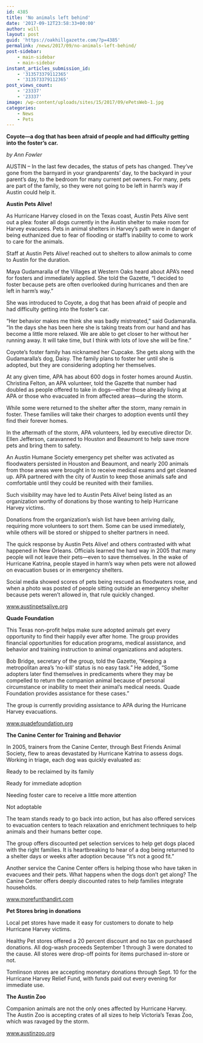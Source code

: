 ```yaml
---
id: 4385
title: 'No animals left behind'
date: '2017-09-12T23:58:33+00:00'
author: will
layout: post
guid: 'https://oakhillgazette.com/?p=4385'
permalink: /news/2017/09/no-animals-left-behind/
post-sidebar:
    - main-sidebar
    - main-sidebar
instant_articles_submission_id:
    - '313573379112365'
    - '313573379112365'
post_views_count:
    - '23337'
    - '23337'
image: /wp-content/uploads/sites/15/2017/09/ePetsWeb-1.jpg
categories:
    - News
    - Pets
---
```


**Coyote—a dog that has been afraid of people and had difficulty getting into the foster’s car.**

*by Ann Fowler*

AUSTIN – In the last few decades, the status of pets has changed. They’ve gone from the barnyard in your grandparents’ day, to the backyard in your parent’s day, to the bedroom for many current pet owners. For many, pets are part of the family, so they were not going to be left in harm’s way if Austin could help it.

**Austin Pets Alive!**

As Hurricane Harvey closed in on the Texas coast, Austin Pets Alive sent out a plea: foster all dogs currently in the Austin shelter to make room for Harvey evacuees. Pets in animal shelters in Harvey’s path were in danger of being euthanized due to fear of flooding or staff’s inability to come to work to care for the animals.

Staff at Austin Pets Alive! reached out to shelters to allow animals to come to Austin for the duration.

Maya Gudamaralla of the Villages at Western Oaks heard about APA’s need for fosters and immediately applied. She told the Gazette, “I decided to foster because pets are often overlooked during hurricanes and then are left in harm’s way.”

She was introduced to Coyote, a dog that has been afraid of people and had difficulty getting into the foster’s car.

“Her behavior makes me think she was badly mistreated,” said Gudamaralla. “In the days she has been here she is taking treats from our hand and has become a little more relaxed. We are able to get closer to her without her running away. It will take time, but I think with lots of love she will be fine.”

Coyote’s foster family has nicknamed her Cupcake. She gets along with the Gudamaralla’s dog, Daisy. The family plans to foster her until she is adopted, but they are considering adopting her themselves.

At any given time, APA has about 600 dogs in foster homes around Austin. Christina Felton, an APA volunteer, told the Gazette that number had doubled as people offered to take in dogs—either those already living at APA or those who evacuated in from affected areas—during the storm.

While some were returned to the shelter after the storm, many remain in foster. These families will take their charges to adoption events until they find their forever homes.

In the aftermath of the storm, APA volunteers, led by executive director Dr. Ellen Jefferson, caravanned to Houston and Beaumont to help save more pets and bring them to safety.

An Austin Humane Society emergency pet shelter was activated as floodwaters persisted in Houston and Beaumont, and nearly 200 animals from those areas were brought in to receive medical exams and get cleaned up. APA partnered with the city of Austin to keep those animals safe and comfortable until they could be reunited with their families.

Such visibility may have led to Austin Pets Alive! being listed as an organization worthy of donations by those wanting to help Hurricane Harvey victims.

Donations from the organization’s wish list have been arriving daily, requiring more volunteers to sort them. Some can be used immediately, while others will be stored or shipped to shelter partners in need.

The quick response by Austin Pets Alive! and others contrasted with what happened in New Orleans. Officials learned the hard way in 2005 that many people will not leave their pets—even to save themselves. In the wake of Hurricane Katrina, people stayed in harm’s way when pets were not allowed on evacuation buses or in emergency shelters.

Social media showed scores of pets being rescued as floodwaters rose, and when a photo was posted of people sitting outside an emergency shelter because pets weren’t allowed in, that rule quickly changed.

www.austinpetsalive.org

**Quade Foundation**

This Texas non-profit helps make sure adopted animals get every opportunity to find their happily ever after home. The group provides financial opportunities for education programs, medical assistance, and behavior and training instruction to animal organizations and adopters.

Bob Bridge, secretary of the group, told the Gazette, “Keeping a metropolitan area’s ‘no-kill’ status is no easy task.” He added, “Some adopters later find themselves in predicaments where they may be compelled to return the companion animal because of personal circumstance or inability to meet their animal’s medical needs. Quade Foundation provides assistance for these cases.”

The group is currently providing assistance to APA during the Hurricane Harvey evacuations.

www.quadefoundation.org

**The Canine Center for Training and Behavior**

In 2005, trainers from the Canine Center, through Best Friends Animal Society, flew to areas devastated by Hurricane Katrina to assess dogs. Working in triage, each dog was quickly evaluated as:

Ready to be reclaimed by its family

Ready for immediate adoption

Needing foster care to receive a little more attention

Not adoptable

The team stands ready to go back into action, but has also offered services to evacuation centers to teach relaxation and enrichment techniques to help animals and their humans better cope.

The group offers discounted pet selection services to help get dogs placed with the right families. It is heartbreaking to hear of a dog being returned to a shelter days or weeks after adoption because “it’s not a good fit.”

Another service the Canine Center offers is helping those who have taken in evacuees and their pets. What happens when the dogs don’t get along? The Canine Center offers deeply discounted rates to help families integrate households.

www.morefunthandirt.com

**Pet Stores bring in donations**

Local pet stores have made it easy for customers to donate to help Hurricane Harvey victims.

Healthy Pet stores offered a 20 percent discount and no tax on purchased donations. All dog-wash proceeds September 1 through 3 were donated to the cause. All stores were drop-off points for items purchased in-store or not.

Tomlinson stores are accepting monetary donations through Sept. 10 for the Hurricane Harvey Relief Fund, with funds paid out every evening for immediate use.

**The Austin Zoo**

Companion animals are not the only ones affected by Hurricane Harvey. The Austin Zoo is accepting crates of all sizes to help Victoria’s Texas Zoo, which was ravaged by the storm.

www.austinzoo.org